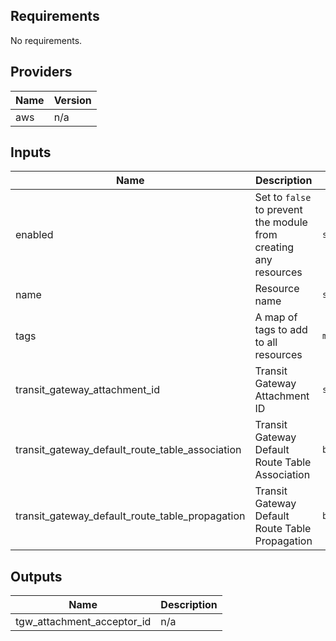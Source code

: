 ## Requirements

No requirements.

## Providers

| Name | Version |
|------|---------|
| aws | n/a |

## Inputs

| Name | Description | Type | Default | Required |
|------|-------------|------|---------|:--------:|
| enabled | Set to `false` to prevent the module from creating any resources | `string` | `"true"` | no |
| name | Resource name | `string` | n/a | yes |
| tags | A map of tags to add to all resources | `map(string)` | `{}` | no |
| transit\_gateway\_attachment\_id | Transit Gateway Attachment ID | `string` | n/a | yes |
| transit\_gateway\_default\_route\_table\_association | Transit Gateway Default Route Table Association | `bool` | `true` | no |
| transit\_gateway\_default\_route\_table\_propagation | Transit Gateway Default Route Table Propagation | `bool` | `true` | no |

## Outputs

| Name | Description |
|------|-------------|
| tgw\_attachment\_acceptor\_id | n/a |
